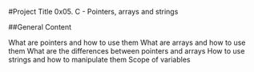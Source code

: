 #Project Title
0x05. C - Pointers, arrays and strings

##General Content

What are pointers and how to use them
What are arrays and how to use them
What are the differences between pointers and arrays
How to use strings and how to manipulate them
Scope of variables
